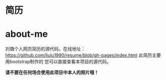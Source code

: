 
# 简历
about-me
========

刘璐个人网页简历的源代码。在线地址：https://github.com/liulu1990/resume/blob/gh-pages/index.html
此简历主要用bootstrap制作的
您可以直接查看本项目的源代码。

**请不要在任何场合使用此项目中本人的照片哦！**


